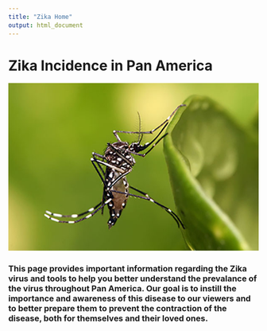```yaml
---
title: "Zika Home"
output: html_document
---
```


# Zika Incidence in Pan America 

![picture_of_mosquito](new_mosquito_edited2.jpg)
 
### This page provides important information regarding the Zika virus and tools to help you better understand the prevalance of the virus throughout Pan America. Our goal is to instill the importance and awareness of this disease to our viewers and to better prepare them to prevent the contraction of the disease, both for themselves and their loved ones.

